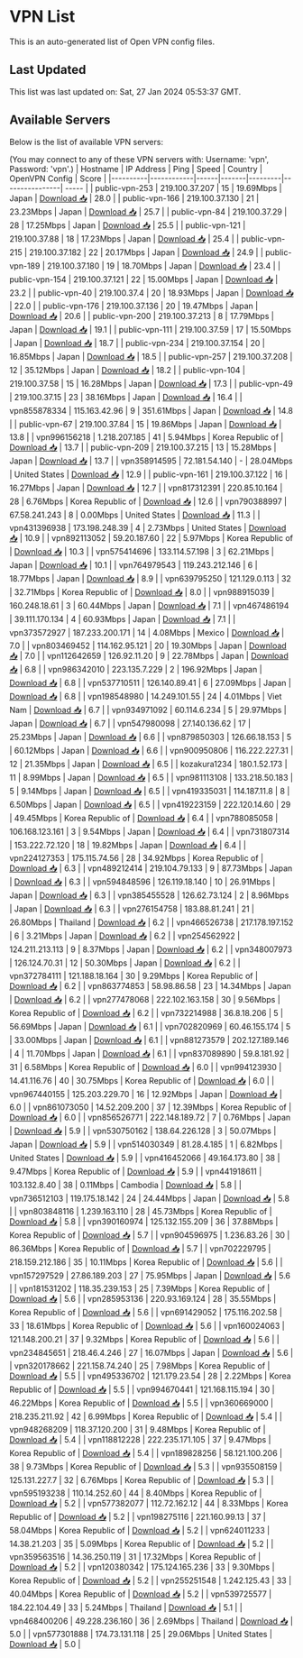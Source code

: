 # VPN List

This is an auto-generated list of Open VPN config files.

## Last Updated

This list was last updated on: Sat, 27 Jan 2024 05:53:37 GMT.

## Available Servers

Below is the list of available VPN servers:

(You may connect to any of these VPN servers with: Username: 'vpn', Password: 'vpn'.)
| Hostname | IP Address | Ping | Speed | Country | OpenVPN Config | Score |
|----------|------------|------|-------|---------|----------------| ----- |
| public-vpn-253 | 219.100.37.207 | 15 | 19.69Mbps | Japan | [Download 📥](./configs/server_0_JP.ovpn) | 28.0 |
| public-vpn-166 | 219.100.37.130 | 21 | 23.23Mbps | Japan | [Download 📥](./configs/server_1_JP.ovpn) | 25.7 |
| public-vpn-84 | 219.100.37.29 | 28 | 17.25Mbps | Japan | [Download 📥](./configs/server_2_JP.ovpn) | 25.5 |
| public-vpn-121 | 219.100.37.88 | 18 | 17.23Mbps | Japan | [Download 📥](./configs/server_3_JP.ovpn) | 25.4 |
| public-vpn-215 | 219.100.37.182 | 22 | 20.17Mbps | Japan | [Download 📥](./configs/server_4_JP.ovpn) | 24.9 |
| public-vpn-189 | 219.100.37.180 | 19 | 18.70Mbps | Japan | [Download 📥](./configs/server_5_JP.ovpn) | 23.4 |
| public-vpn-154 | 219.100.37.121 | 22 | 15.00Mbps | Japan | [Download 📥](./configs/server_6_JP.ovpn) | 23.2 |
| public-vpn-40 | 219.100.37.4 | 20 | 18.93Mbps | Japan | [Download 📥](./configs/server_7_JP.ovpn) | 22.0 |
| public-vpn-176 | 219.100.37.136 | 20 | 19.47Mbps | Japan | [Download 📥](./configs/server_8_JP.ovpn) | 20.6 |
| public-vpn-200 | 219.100.37.213 | 8 | 17.79Mbps | Japan | [Download 📥](./configs/server_9_JP.ovpn) | 19.1 |
| public-vpn-111 | 219.100.37.59 | 17 | 15.50Mbps | Japan | [Download 📥](./configs/server_10_JP.ovpn) | 18.7 |
| public-vpn-234 | 219.100.37.154 | 20 | 16.85Mbps | Japan | [Download 📥](./configs/server_11_JP.ovpn) | 18.5 |
| public-vpn-257 | 219.100.37.208 | 12 | 35.12Mbps | Japan | [Download 📥](./configs/server_12_JP.ovpn) | 18.2 |
| public-vpn-104 | 219.100.37.58 | 15 | 16.28Mbps | Japan | [Download 📥](./configs/server_13_JP.ovpn) | 17.3 |
| public-vpn-49 | 219.100.37.15 | 23 | 38.16Mbps | Japan | [Download 📥](./configs/server_14_JP.ovpn) | 16.4 |
| vpn855878334 | 115.163.42.96 | 9 | 351.61Mbps | Japan | [Download 📥](./configs/server_15_JP.ovpn) | 14.8 |
| public-vpn-67 | 219.100.37.84 | 15 | 19.86Mbps | Japan | [Download 📥](./configs/server_16_JP.ovpn) | 13.8 |
| vpn996156218 | 1.218.207.185 | 41 | 5.94Mbps | Korea Republic of | [Download 📥](./configs/server_17_KR.ovpn) | 13.7 |
| public-vpn-209 | 219.100.37.215 | 13 | 15.28Mbps | Japan | [Download 📥](./configs/server_18_JP.ovpn) | 13.7 |
| vpn358914595 | 72.181.54.140 | - | 28.04Mbps | United States | [Download 📥](./configs/server_19_US.ovpn) | 12.9 |
| public-vpn-161 | 219.100.37.122 | 16 | 16.27Mbps | Japan | [Download 📥](./configs/server_20_JP.ovpn) | 12.7 |
| vpn817312391 | 220.85.10.164 | 28 | 6.76Mbps | Korea Republic of | [Download 📥](./configs/server_21_KR.ovpn) | 12.6 |
| vpn790388997 | 67.58.241.243 | 8 | 0.00Mbps | United States | [Download 📥](./configs/server_22_US.ovpn) | 11.3 |
| vpn431396938 | 173.198.248.39 | 4 | 2.73Mbps | United States | [Download 📥](./configs/server_23_US.ovpn) | 10.9 |
| vpn892113052 | 59.20.187.60 | 22 | 5.97Mbps | Korea Republic of | [Download 📥](./configs/server_24_KR.ovpn) | 10.3 |
| vpn575414696 | 133.114.57.198 | 3 | 62.21Mbps | Japan | [Download 📥](./configs/server_25_JP.ovpn) | 10.1 |
| vpn764979543 | 119.243.212.146 | 6 | 18.77Mbps | Japan | [Download 📥](./configs/server_26_JP.ovpn) | 8.9 |
| vpn639795250 | 121.129.0.113 | 32 | 32.71Mbps | Korea Republic of | [Download 📥](./configs/server_27_KR.ovpn) | 8.0 |
| vpn988915039 | 160.248.18.61 | 3 | 60.44Mbps | Japan | [Download 📥](./configs/server_28_JP.ovpn) | 7.1 |
| vpn467486194 | 39.111.170.134 | 4 | 60.93Mbps | Japan | [Download 📥](./configs/server_29_JP.ovpn) | 7.1 |
| vpn373572927 | 187.233.200.171 | 14 | 4.08Mbps | Mexico | [Download 📥](./configs/server_30_MX.ovpn) | 7.0 |
| vpn803469452 | 114.162.95.121 | 20 | 19.30Mbps | Japan | [Download 📥](./configs/server_31_JP.ovpn) | 7.0 |
| vpn112642659 | 126.92.11.20 | 9 | 22.78Mbps | Japan | [Download 📥](./configs/server_32_JP.ovpn) | 6.8 |
| vpn986342010 | 223.135.7.229 | 2 | 196.92Mbps | Japan | [Download 📥](./configs/server_33_JP.ovpn) | 6.8 |
| vpn537710511 | 126.140.89.41 | 6 | 27.09Mbps | Japan | [Download 📥](./configs/server_34_JP.ovpn) | 6.8 |
| vpn198548980 | 14.249.101.55 | 24 | 4.01Mbps | Viet Nam | [Download 📥](./configs/server_35_VN.ovpn) | 6.7 |
| vpn934971092 | 60.114.6.234 | 5 | 29.97Mbps | Japan | [Download 📥](./configs/server_36_JP.ovpn) | 6.7 |
| vpn547980098 | 27.140.136.62 | 17 | 25.23Mbps | Japan | [Download 📥](./configs/server_37_JP.ovpn) | 6.6 |
| vpn879850303 | 126.66.18.153 | 5 | 60.12Mbps | Japan | [Download 📥](./configs/server_38_JP.ovpn) | 6.6 |
| vpn900950806 | 116.222.227.31 | 12 | 21.35Mbps | Japan | [Download 📥](./configs/server_39_JP.ovpn) | 6.5 |
| kozakura1234 | 180.1.52.173 | 11 | 8.99Mbps | Japan | [Download 📥](./configs/server_40_JP.ovpn) | 6.5 |
| vpn981113108 | 133.218.50.183 | 5 | 9.14Mbps | Japan | [Download 📥](./configs/server_41_JP.ovpn) | 6.5 |
| vpn419335031 | 114.187.11.8 | 8 | 6.50Mbps | Japan | [Download 📥](./configs/server_42_JP.ovpn) | 6.5 |
| vpn419223159 | 222.120.14.60 | 29 | 49.45Mbps | Korea Republic of | [Download 📥](./configs/server_43_KR.ovpn) | 6.4 |
| vpn788085058 | 106.168.123.161 | 3 | 9.54Mbps | Japan | [Download 📥](./configs/server_44_JP.ovpn) | 6.4 |
| vpn731807314 | 153.222.72.120 | 18 | 19.82Mbps | Japan | [Download 📥](./configs/server_45_JP.ovpn) | 6.4 |
| vpn224127353 | 175.115.74.56 | 28 | 34.92Mbps | Korea Republic of | [Download 📥](./configs/server_46_KR.ovpn) | 6.3 |
| vpn489212414 | 219.104.79.133 | 9 | 87.73Mbps | Japan | [Download 📥](./configs/server_47_JP.ovpn) | 6.3 |
| vpn594848596 | 126.119.18.140 | 10 | 26.91Mbps | Japan | [Download 📥](./configs/server_48_JP.ovpn) | 6.3 |
| vpn385455528 | 126.62.73.124 | 2 | 8.96Mbps | Japan | [Download 📥](./configs/server_49_JP.ovpn) | 6.3 |
| vpn276154758 | 183.88.81.241 | 21 | 26.80Mbps | Thailand | [Download 📥](./configs/server_50_TH.ovpn) | 6.2 |
| vpn466526738 | 217.178.197.152 | 6 | 3.21Mbps | Japan | [Download 📥](./configs/server_51_JP.ovpn) | 6.2 |
| vpn254562922 | 124.211.213.113 | 9 | 8.37Mbps | Japan | [Download 📥](./configs/server_52_JP.ovpn) | 6.2 |
| vpn348007973 | 126.124.70.31 | 12 | 50.30Mbps | Japan | [Download 📥](./configs/server_53_JP.ovpn) | 6.2 |
| vpn372784111 | 121.188.18.164 | 30 | 9.29Mbps | Korea Republic of | [Download 📥](./configs/server_54_KR.ovpn) | 6.2 |
| vpn863774853 | 58.98.86.58 | 23 | 14.34Mbps | Japan | [Download 📥](./configs/server_55_JP.ovpn) | 6.2 |
| vpn277478068 | 222.102.163.158 | 30 | 9.56Mbps | Korea Republic of | [Download 📥](./configs/server_56_KR.ovpn) | 6.2 |
| vpn732214988 | 36.8.18.206 | 5 | 56.69Mbps | Japan | [Download 📥](./configs/server_57_JP.ovpn) | 6.1 |
| vpn702820969 | 60.46.155.174 | 5 | 33.00Mbps | Japan | [Download 📥](./configs/server_58_JP.ovpn) | 6.1 |
| vpn881273579 | 202.127.189.146 | 4 | 11.70Mbps | Japan | [Download 📥](./configs/server_59_JP.ovpn) | 6.1 |
| vpn837089890 | 59.8.181.92 | 31 | 6.58Mbps | Korea Republic of | [Download 📥](./configs/server_60_KR.ovpn) | 6.0 |
| vpn994123930 | 14.41.116.76 | 40 | 30.75Mbps | Korea Republic of | [Download 📥](./configs/server_61_KR.ovpn) | 6.0 |
| vpn967440155 | 125.203.229.70 | 16 | 12.92Mbps | Japan | [Download 📥](./configs/server_62_JP.ovpn) | 6.0 |
| vpn861073050 | 14.52.209.200 | 37 | 12.39Mbps | Korea Republic of | [Download 📥](./configs/server_63_KR.ovpn) | 6.0 |
| vpn856526771 | 222.148.189.72 | 7 | 0.76Mbps | Japan | [Download 📥](./configs/server_64_JP.ovpn) | 5.9 |
| vpn530750162 | 138.64.226.128 | 3 | 50.07Mbps | Japan | [Download 📥](./configs/server_65_JP.ovpn) | 5.9 |
| vpn514030349 | 81.28.4.185 | 1 | 6.82Mbps | United States | [Download 📥](./configs/server_66_US.ovpn) | 5.9 |
| vpn416452066 | 49.164.173.80 | 38 | 9.47Mbps | Korea Republic of | [Download 📥](./configs/server_67_KR.ovpn) | 5.9 |
| vpn441918611 | 103.132.8.40 | 38 | 0.11Mbps | Cambodia | [Download 📥](./configs/server_68_KH.ovpn) | 5.8 |
| vpn736512103 | 119.175.18.142 | 24 | 24.44Mbps | Japan | [Download 📥](./configs/server_69_JP.ovpn) | 5.8 |
| vpn803848116 | 1.239.163.110 | 28 | 45.73Mbps | Korea Republic of | [Download 📥](./configs/server_70_KR.ovpn) | 5.8 |
| vpn390160974 | 125.132.155.209 | 36 | 37.88Mbps | Korea Republic of | [Download 📥](./configs/server_71_KR.ovpn) | 5.7 |
| vpn904596975 | 1.236.83.26 | 30 | 86.36Mbps | Korea Republic of | [Download 📥](./configs/server_72_KR.ovpn) | 5.7 |
| vpn702229795 | 218.159.212.186 | 35 | 10.11Mbps | Korea Republic of | [Download 📥](./configs/server_73_KR.ovpn) | 5.6 |
| vpn157297529 | 27.86.189.203 | 27 | 75.95Mbps | Japan | [Download 📥](./configs/server_74_JP.ovpn) | 5.6 |
| vpn181531202 | 118.35.239.153 | 25 | 7.39Mbps | Korea Republic of | [Download 📥](./configs/server_75_KR.ovpn) | 5.6 |
| vpn285953136 | 220.93.169.124 | 28 | 35.55Mbps | Korea Republic of | [Download 📥](./configs/server_76_KR.ovpn) | 5.6 |
| vpn691429052 | 175.116.202.58 | 33 | 18.61Mbps | Korea Republic of | [Download 📥](./configs/server_77_KR.ovpn) | 5.6 |
| vpn160024063 | 121.148.200.21 | 37 | 9.32Mbps | Korea Republic of | [Download 📥](./configs/server_78_KR.ovpn) | 5.6 |
| vpn234845651 | 218.46.4.246 | 27 | 16.07Mbps | Japan | [Download 📥](./configs/server_79_JP.ovpn) | 5.6 |
| vpn320178662 | 221.158.74.240 | 25 | 7.98Mbps | Korea Republic of | [Download 📥](./configs/server_80_KR.ovpn) | 5.5 |
| vpn495336702 | 121.179.23.54 | 28 | 2.22Mbps | Korea Republic of | [Download 📥](./configs/server_81_KR.ovpn) | 5.5 |
| vpn994670441 | 121.168.115.194 | 30 | 46.22Mbps | Korea Republic of | [Download 📥](./configs/server_82_KR.ovpn) | 5.5 |
| vpn360669000 | 218.235.211.92 | 42 | 6.99Mbps | Korea Republic of | [Download 📥](./configs/server_83_KR.ovpn) | 5.4 |
| vpn948268209 | 118.37.120.200 | 31 | 9.48Mbps | Korea Republic of | [Download 📥](./configs/server_84_KR.ovpn) | 5.4 |
| vpn118812228 | 222.235.171.105 | 37 | 9.47Mbps | Korea Republic of | [Download 📥](./configs/server_85_KR.ovpn) | 5.4 |
| vpn189828256 | 58.121.100.206 | 38 | 9.73Mbps | Korea Republic of | [Download 📥](./configs/server_86_KR.ovpn) | 5.3 |
| vpn935508159 | 125.131.227.7 | 32 | 6.76Mbps | Korea Republic of | [Download 📥](./configs/server_87_KR.ovpn) | 5.3 |
| vpn595193238 | 110.14.252.60 | 44 | 8.40Mbps | Korea Republic of | [Download 📥](./configs/server_88_KR.ovpn) | 5.2 |
| vpn577382077 | 112.72.162.12 | 44 | 8.33Mbps | Korea Republic of | [Download 📥](./configs/server_89_KR.ovpn) | 5.2 |
| vpn198275116 | 221.160.99.13 | 37 | 58.04Mbps | Korea Republic of | [Download 📥](./configs/server_90_KR.ovpn) | 5.2 |
| vpn624011233 | 14.38.21.203 | 35 | 5.09Mbps | Korea Republic of | [Download 📥](./configs/server_91_KR.ovpn) | 5.2 |
| vpn359563516 | 14.36.250.119 | 31 | 17.32Mbps | Korea Republic of | [Download 📥](./configs/server_92_KR.ovpn) | 5.2 |
| vpn120380342 | 175.124.165.236 | 33 | 9.30Mbps | Korea Republic of | [Download 📥](./configs/server_93_KR.ovpn) | 5.2 |
| vpn255251548 | 1.242.125.43 | 33 | 40.04Mbps | Korea Republic of | [Download 📥](./configs/server_94_KR.ovpn) | 5.2 |
| vpn539725577 | 184.22.104.49 | 33 | 5.24Mbps | Thailand | [Download 📥](./configs/server_95_TH.ovpn) | 5.1 |
| vpn468400206 | 49.228.236.160 | 36 | 2.69Mbps | Thailand | [Download 📥](./configs/server_96_TH.ovpn) | 5.0 |
| vpn577301888 | 174.73.131.118 | 25 | 29.06Mbps | United States | [Download 📥](./configs/server_97_US.ovpn) | 5.0 |
